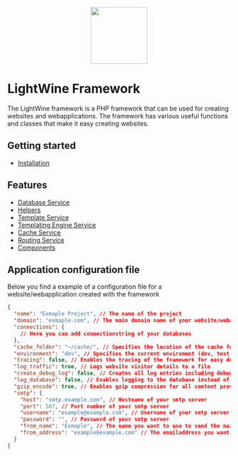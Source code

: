 <p align="center" >
  <img src="https://www.sibra-soft.nl/images/light_wine_logo.png" style="width:128px;" />
</p>

# LightWine Framework
The LightWine framework is a PHP framework that can be used for creating websites and webapplications. The framework has various useful functions and classes that make it easy creating websites.

## Getting started
* [Installation](https://github.com/Sibra-Soft/light-wine-framework/wiki)

## Features
* [Database Service](https://github.com/Sibra-Soft/LightWineFramework/wiki/Database-Service)
* [Helpers](https://github.com/Sibra-Soft/LightWineFramework/wiki/Helpers)
* [Template Service](https://github.com/Sibra-Soft/LightWineFramework/wiki/Template-Service)
* [Templating Engine Service](https://github.com/Sibra-Soft/LightWineFramework/wiki/Templating-Engine-Service)
* [Cache Service](https://github.com/Sibra-Soft/LightWineFramework/wiki/Cache-Service)
* [Routing Service](https://github.com/Sibra-Soft/LightWineFramework/wiki/Routing-Service)
* [Components](https://github.com/Sibra-Soft/LightWineFramework/wiki/Components)

## Application configuration file
Below you find a example of a configuration file for a website/webapplication created with the framework

```json 
{
  "name": "Exmaple Project", // The name of the project
  "domain": "exmaple.com", // The main domain name of your website/webapplication,
  "connections": {
    // Here you can add connectionstring of your databases
  },
  "cache_folder": "~/cache/", // Specifies the location of the cache folder
  "environment": "dev", // Specifies the current enviroment (dev, test or live)
  "tracing": false, // Enables the tracing of the framework for easy debugging
  "log_traffic": true, // Logs website visitor details to a file
  "create_debug_log": false, // Creates all log entries including debug log entries
  "log_database": false, // Enables logging to the database instead of a file
  "gzip_encode": true, // Enables gzip compression for all content provided by the framework
  "smtp": {
    "host": "smtp.example.com", // Hostname of your smtp server
    "port": 587, // Port number of your smtp server
    "username": "example@example.com", // Username of your smtp server
    "password": "", // Password of your smtp server
    "from_name": "Exmaple", // The name you want to use to send the mail
    "from_address": "example@example.com" // The emailaddress you want to use to send the mail
  }
}
```
